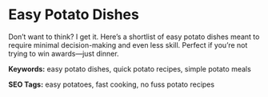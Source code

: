 # Easy Potato Dishes

Don’t want to think? I get it. Here’s a shortlist of easy potato dishes meant to require minimal decision-making and even less skill. Perfect if you’re not trying to win awards—just dinner. 

**Keywords:** easy potato dishes, quick potato recipes, simple potato meals

**SEO Tags:** easy potatoes, fast cooking, no fuss potato recipes